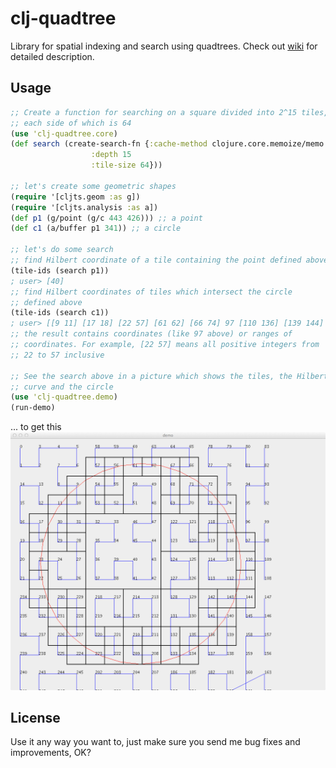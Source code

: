 # clj-quadtree

Library for spatial indexing and search using quadtrees.
Check out [wiki](https://github.com/bapehbe/clj-quadtree/wiki/IAQ) for
detailed description.

## Usage

```clojure
;; Create a function for searching on a square divided into 2^15 tiles,
;; each side of which is 64
(use 'clj-quadtree.core)
(def search (create-search-fn {:cache-method clojure.core.memoize/memo
                  :depth 15
                  :tile-size 64}))

;; let's create some geometric shapes
(require '[cljts.geom :as g])
(require '[cljts.analysis :as a])
(def p1 (g/point (g/c 443 426))) ;; a point
(def c1 (a/buffer p1 341)) ;; a circle

;; let's do some search
;; find Hilbert coordinate of a tile containing the point defined above 
(tile-ids (search p1))
; user> [40]
;; find Hilbert coordinates of tiles which intersect the circle
;; defined above
(tile-ids (search c1))
; user> [[9 11] [17 18] [22 57] [61 62] [66 74] 97 [110 136] [139 144] [208 224] [226 231] 233]
;; the result contains coordinates (like 97 above) or ranges of
;; coordinates. For example, [22 57] means all positive integers from
;; 22 to 57 inclusive

;; See the search above in a picture which shows the tiles, the Hilbert
;; curve and the circle
(use 'clj-quadtree.demo)
(run-demo)
```
... to get this
![demo](https://github.com/bapehbe/clj-quadtree/raw/master/demo.png)
## License

Use it any way you want to, just make sure you send me bug fixes and
improvements, OK?
